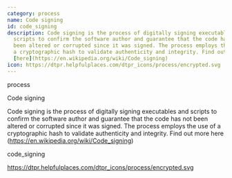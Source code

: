 ```yaml
---
category: process
name: Code signing
id: code_signing
description: Code signing is the process of digitally signing executables and
  scripts to confirm the software author and guarantee that the code has not
  been altered or corrupted since it was signed. The process employs the use of
  a cryptographic hash to validate authenticity and integrity. Find out more
  [here](https://en.wikipedia.org/wiki/Code_signing)
icon: https://dtpr.helpfulplaces.com/dtpr_icons/process/encrypted.svg
---
```

process

Code signing

Code signing is the process of digitally signing executables and scripts to confirm the software author and guarantee that the code has not been altered or corrupted since it was signed. The process employs the use of a cryptographic hash to validate authenticity and integrity. Find out more here (https://en.wikipedia.org/wiki/Code_signing)

code_signing

https://dtpr.helpfulplaces.com/dtpr_icons/process/encrypted.svg